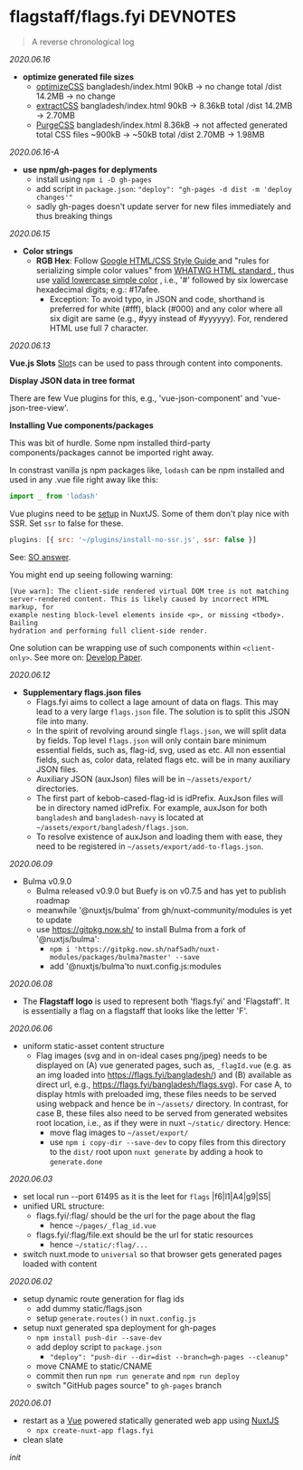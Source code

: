 # flagstaff/flags.fyi DEVNOTES

> A reverse chronological log

_2020.06.16_

- **optimize generated file sizes**
  - [optimizeCSS](https://nuxtjs.org/api/configuration-build/#optimizecss)
    bangladesh/index.html 90kB -> no change
    total /dist 14.2MB -> no change
  - [extractCSS](https://nuxtjs.org/api/configuration-build/#extractcss)
    bangladesh/index.html 90kB -> 8.36kB
    total /dist 14.2MB -> 2.70MB
  - [PurgeCSS](https://github.com/Developmint/nuxt-purgecss)
    bangladesh/index.html 8.36kB -> not affected
    generated total CSS files ~900kB -> ~50kB
    total /dist 2.70MB -> 1.98MB

_2020.06.16-A_

- **use npm/gh-pages for deplyments**
  - install using `npm i -D gh-pages`
  - add script in `package.json`:
    `"deploy": "gh-pages -d dist -m 'deploy changes'"`
  - sadly gh-pages doesn't update server for new files immediately and thus
    breaking things

_2020.06.15_

- **Color strings**
  - **RGB Hex**: Follow [Google HTML/CSS Style Guide
    ](https://google.github.io/styleguide/htmlcssguide.html#Capitalization) and
    "rules for serializing simple color values" from [WHATWG HTML standard
    ](https://html.spec.whatwg.org/#colours), thus use [valid lowercase simple
    color](https://html.spec.whatwg.org/#valid-lowercase-simple-colour)
    , i.e., '#' followed by six lowercase hexadecimal digits; e.g.: #17afee.
    - Exception: To avoid typo, in JSON and code, shorthand is preferred for
      white (#fff), black (#000) and any color where all six digit are same
      (e.g., #yyy instead of #yyyyyy). For, rendered HTML use full 7 character.

_2020.06.13_

**Vue.js Slots**
[Slot](https://vuejs.org/v2/guide/components-slots.html)s can be used to pass
through content into components.

**Display JSON data in tree format**

There are few Vue plugins for this, e.g., 'vue-json-component' and
'vue-json-tree-view'.

**Installing Vue components/packages**

This was bit of hurdle. Some npm installed third-party components/packages
cannot be imported right away.

In constrast vanilla js npm packages like, `lodash` can be npm installed and
used in any .vue file right away like this:

```js
import _ from 'lodash'
```

Vue plugins need to be [setup](https://nuxtjs.org/guide/plugins/#vue-plugins) in
NuxtJS. Some of them don't play nice with SSR. Set `ssr` to false for these.

```js
plugins: [{ src: '~/plugins/install-no-ssr.js', ssr: false }]
```

See: [SO answer](https://stackoverflow.com/q/54525838/).

You might end up seeing following warning:

```
[Vue warn]: The client-side rendered virtual DOM tree is not matching
server-rendered content. This is likely caused by incorrect HTML markup, for
example nesting block-level elements inside <p>, or missing <tbody>. Bailing
hydration and performing full client-side render.
```

One solution can be wrapping use of such components within `<client-only>`.
See more on:
[Develop Paper](https://developpaper.com/a-common-error-warning-for-nuxt-js/).

_2020.06.12_

- **Supplementary flags.json files**
  - Flags.fyi aims to collect a lage amount of data on flags. This may lead to
    a very large `flags.json` file. The solution is to split this JSON file into
    many.
  - In the spirit of revolving around single `flags.json`, we will split data by
    fields. Top level `flags.json` will only contain bare minimum essential
    fields, such as, flag-id, svg, used as etc. All non essential fields, such
    as, color data, related flags etc. will be in many auxiliary JSON files.
  - Auxiliary JSON (auxJson) files will be in `~/assets/export/` directories.
  - The first part of kebob-cased-flag-id is idPrefix. AuxJson files will be in
    directory named idPrefix. For example, auxJson for both `bangladesh` and
    `bangladesh-navy` is located at `~/assets/export/bangladesh/flags.json`.
  - To resolve existence of auxJson and loading them with ease, they need to be
    registered in `~/assets/export/add-to-flags.json`.

_2020.06.09_

- Bulma v0.9.0
  - Bulma released v0.9.0 but Buefy is on v0.7.5 and has yet to publish roadmap
  - meanwhile '@nuxtjs/bulma' from gh/nuxt-community/modules is yet to update
  - use https://gitpkg.now.sh/ to install Bulma from a fork of '@nuxtjs/bulma':
    - `npm i 'https://gitpkg.now.sh/nafSadh/nuxt-modules/packages/bulma?master' --save`
    - add '@nuxtjs/bulma'to nuxt.config.js:modules

_2020.06.08_

- The **Flagstaff logo** is used to represent both 'flags.fyi' and 'Flagstaff'.
  It is essentially a flag on a flagstaff that looks like the letter 'F'.

_2020.06.06_

- uniform static-asset content structure
  - Flag images (svg and in on-ideal cases png/jpeg) needs to be displayed on
    (A) vue generated pages, such as, `_flagId.vue` (e.g. as an img loaded into
    https://flags.fyi/bangladesh/) and (B) available as direct url, e.g.,
    https://flags.fyi/bangladesh/flags.svg). For case A, to display htmls with
    preloaded img, these files needs to be served using webpack and hence be in
    `~/assets/` directory. In contrast, for case B, these files also need to be
    served from generated websites root location, i.e., as if they were in nuxt
    `~/static/` directory.
    Hence:
    - move flag images to `~/asset/export/`
    - use `npm i copy-dir --save-dev` to copy files from this directory to the
      `dist/` root upon `nuxt generate` by adding a hook to `generate.done`

_2020.06.03_

- set local run --port 61495 as it is the leet for `flags` |f6|l1|A4|g9|S5|
- unified URL structure:
  - flags.fyi/:flag/ should be the url for the page about the flag
    - hence `~/pages/_flag_id.vue`
  - flags.fyi/:flag/file.ext should be the url for static resources
    - hence `~/static/:flag/...`
- switch nuxt.mode to `universal` so that browser gets generated pages loaded with content

_2020.06.02_

- setup dynamic route generation for flag ids
  - add dummy static/flags.json
  - setup `generate.routes()` in `nuxt.config.js`
- setup nuxt generated spa deployment for gh-pages
  - `npm install push-dir --save-dev`
  - add deploy script to `package.json`
    - `"deploy": "push-dir --dir=dist --branch=gh-pages --cleanup"`
  - move CNAME to static/CNAME
  - commit then run `npm run generate` and `npm run deploy`
  - switch "GitHub pages source" to `gh-pages` branch

_2020.06.01_

- restart as a [Vue](https://vuejs.org/) powered statically generated web app
  using [NuxtJS](https://nuxtjs.org/)
  - `npx create-nuxt-app flags.fyi`
- clean slate

_init_
